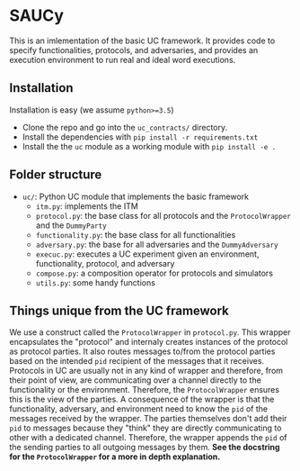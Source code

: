 # SAUCy
This is an imlementation of the basic UC framework. It provides code to specify functionalities, protocols, and adversaries, and provides an execution environment to run real and ideal word executions. 


## Installation
Installation is easy (we assume `python>=3.5`)
* Clone the repo and go into the `uc_contracts/` directory.
* Install the dependencies with ```pip install -r requirements.txt```
* Install the the `uc` module as a working module with ```pip install -e .```


## Folder structure

* `uc/`: Python UC module that implements the basic framework
  * `itm.py`: implements the ITM
  * `protocol.py`: the base class for all protocols and the `ProtocolWrapper` and the `DummyParty`
  * `functionality.py`: the base class for all functionalities
  * `adversary.py`: the base for all adversaries and the `DummyAdversary`
  * `execuc.py`: executes a UC experiment given an environment, functionality, protocol, and adversary
  * `compose.py`: a composition operator for protocols and simulators
  * `utils.py`: some handy functions

## Things unique from the UC framework
We use a construct called the `ProtocolWrapper` in `protocol.py`. This wrapper encapsulates the "protocol" and internaly creates instances of the protocol as protocol parties. It also routes messages to/from the protocol parties based on the intended `pid` recipient of the messages that it receives. 
Protocols in UC are usually not in any kind of wrapper and therefore, from their point of view, are communicating over a channel directly to the functionality or the environment. Therefore, the `ProtocolWrapper` ensures this is the view of the parties. 
A consequence of the wrapper is that the functionality, adversary, and environment need to know the `pid` of the messages received by the wrapper. 
The parties themselves don't add their `pid` to messages because they "think" they are directly communicating to other with a dedicated channel. Therefore, the wrapper appends the `pid` of the sending parties to all outgoing messages by them.
**See the docstring for the `ProtocolWrapper` for a more in depth explanation.**
